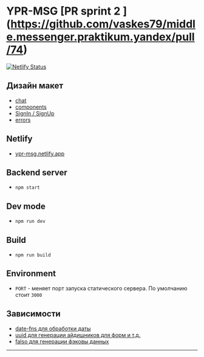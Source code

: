 # YPR-MSG [PR sprint 2 ] (https://github.com/vaskes79/middle.messenger.praktikum.yandex/pull/74)

[![Netlify Status](https://api.netlify.com/api/v1/badges/56837701-b2e9-41fe-bb52-83ecc6572342/deploy-status)](https://app.netlify.com/sites/ypr-msg/deploys)

## Дизайн макет

- [chat](https://www.figma.com/file/3PTzvlTjzP9fxIJEEMPqQR/YPR-MSG)
- [components](https://www.figma.com/file/3PTzvlTjzP9fxIJEEMPqQR/YPR-MSG?node-id=0%3A1)
- [SignIn / SignUp](https://www.figma.com/file/3PTzvlTjzP9fxIJEEMPqQR/YPR-MSG?node-id=116%3A4865)
- [errors](https://www.figma.com/file/3PTzvlTjzP9fxIJEEMPqQR/YPR-MSG?node-id=116%3A5153)

## Netlify

- [ypr-msg.netlify.app](https://ypr-msg.netlify.app/)

## Backend server

- `npm start`

## Dev mode

- `npm run dev`

## Build

- `npm run build`

## Environment

- `PORT` - меняет порт запуска статического сервера. По умолчанию стоит `3000`

## Зависимости

- [date-fns для обработки даты](https://date-fns.org/docs/Getting-Started)
- [uuid для генерации айдишников для форм и т.д.](https://github.com/uuidjs/uuid)
- [falso для генерации фэковы данных](https://ngneat.github.io/falso/docs/getting-started/)

---
